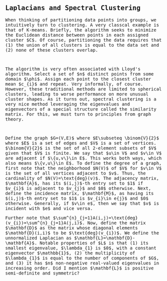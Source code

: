 ## Laplacians and Spectral Clustering

<script>
MathJax = {
  tex: {
    inlineMath: [['$', '$'], ['\\(', '\\)']]
  },
  svg: {
    fontCache: 'global'
  }
};
</script>
<script type="text/javascript" id="MathJax-script" async
  src="https://cdn.jsdelivr.net/npm/mathjax@3/es5/tex-svg.js">
</script>
<style> body { font-family: "Roboto Mono", monospace; } </style>

<p>When thinking of partitioning data points into groups, we intuitively turn to clustering. A very classcal example is that of K-means.
Briefly, the algorithm seeks to minimize the Euclidean distance between points in each assigned cluster $C$. Of course, partitioning the data requires
that (1) the union of all clusters is equal to the data set and (2) none of these clusters overlap. </p>
<br>
<p>The algorithm is very often associated with Lloyd's algorithm. Select a set of $n$ distinct points from some domain $\phi$. Assign each point to the closest cluster mean $c_{i}$ and repeat. Very informally, of course. However, these traditional methods are limited to spherical clusters, leading to worse performance on more unusual cluster shapes. As it turns out, spectral clustering is a very nice method leveraging the eigenvalues and eigenvectors of a special structure called the similarity matrix. For this, we must turn to principles from graph theory. </p>
<br>
<p>Define the graph $G=(V,E)$ where $E\subseteq \binom{V}{2}$ where $E$ is a set of edges and $V$ is a set of vertices. $\binom{V}{2}$ is the set of all 2-element subsets of $V$ given that $V$ is finite. We say that $u\in V$ and $v\in V$ are adjacent if $\{u,v\}\in E$. This works both ways, which also means $\{v,u\}\in E$. To define the degree of a graph, first note that the neighborhood $N(V)$ of $V$ for $v\in V$ is the set of all vertices adjacent to $v$. Thus, the cardinality of $N(V)=\text{deg}(v)$. The adjacency matrix, $\mathbf{A}$, has its $(i,j)$-th entry set to $1$ if $v_{i}$ is adjacent to $v_{j}$ and $0$ otherwise. Next, define the incidence matrix, $\mathbf{M}$, as having its $(i,j)$-th entry set to $1$ is $v_{i}\in e{j}$ and $0$ otherwise. Generally, if $v\in e$, then we say that $v$ is incident with $e$ and vice versa. </p>

<p>Further note that $\sum^{n}_{j=1}A(i,j)=\text{deg}(v_{i})=\sum^{n}_{j=1}A(j,i)$. Now, define the matrix $\mathbf{D}$ as the matrix whose diagonal elements $\mathbf{D}(i,i)$ to be $\text{deg}(v_{i})$. We define the unnormalized Laplacian as $\mathbf{L}=\mathbf{D}-\mathbf{A}$. Notable properties of $L$ is that (1) its smallest eigenvalue, $\lambda_{1} is $0$, with a constant eigenvector $\mathbb{1}$, (2) the multiplicity of $\lambda_{1}$ is equal to the number of components of $G$, and (3) it has $n$ non-negative real-valued eigenvalues in increasing order. Did I mention $\mathbf{L}$ is positive semi-definite and symmetric?</p>

